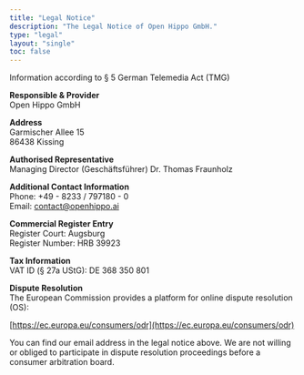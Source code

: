 ```yaml
---
title: "Legal Notice"
description: "The Legal Notice of Open Hippo GmbH."
type: "legal"
layout: "single"
toc: false
---
```


Information according to § 5 German Telemedia Act (TMG)

**Responsible & Provider**  
Open Hippo GmbH

**Address**  
Garmischer Allee 15  
86438 Kissing

**Authorised Representative**  
Managing Director (Geschäftsführer) Dr. Thomas Fraunholz

**Additional Contact Information**  
Phone: +49 - 8233 / 797180 - 0  
Email: contact@openhippo.ai

**Commercial Register Entry**  
Register Court: Augsburg  
Register Number: HRB 39923

**Tax Information**  
VAT ID (§ 27a UStG): DE 368 350 801

**Dispute Resolution**  
The European Commission provides a platform for online dispute resolution (OS):

[https://ec.europa.eu/consumers/odr](https://ec.europa.eu/consumers/odr)

You can find our email address in the legal notice above. We are not willing or obliged to participate in dispute resolution proceedings before a consumer arbitration board.